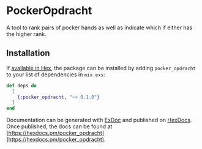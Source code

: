 # PockerOpdracht

A tool to rank pairs of pocker hands as well as indicate which
if either has the higher rank.


## Installation

If [available in Hex](https://hex.pm/docs/publish), the package can be installed
by adding `pocker_opdracht` to your list of dependencies in `mix.exs`:

```elixir
def deps do
  [
    {:pocker_opdracht, "~> 0.1.0"}
  ]
end
```

Documentation can be generated with [ExDoc](https://github.com/elixir-lang/ex_doc)
and published on [HexDocs](https://hexdocs.pm). Once published, the docs can
be found at [https://hexdocs.pm/pocker_opdracht](https://hexdocs.pm/pocker_opdracht).
